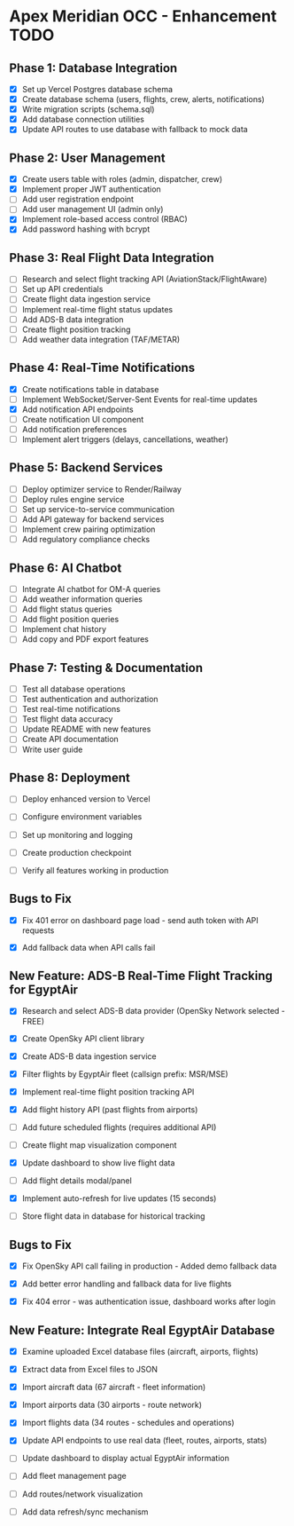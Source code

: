 # Apex Meridian OCC - Enhancement TODO

## Phase 1: Database Integration
- [x] Set up Vercel Postgres database schema
- [x] Create database schema (users, flights, crew, alerts, notifications)
- [x] Write migration scripts (schema.sql)
- [x] Add database connection utilities
- [x] Update API routes to use database with fallback to mock data

## Phase 2: User Management
- [x] Create users table with roles (admin, dispatcher, crew)
- [x] Implement proper JWT authentication
- [ ] Add user registration endpoint
- [ ] Add user management UI (admin only)
- [x] Implement role-based access control (RBAC)
- [x] Add password hashing with bcrypt

## Phase 3: Real Flight Data Integration
- [ ] Research and select flight tracking API (AviationStack/FlightAware)
- [ ] Set up API credentials
- [ ] Create flight data ingestion service
- [ ] Implement real-time flight status updates
- [ ] Add ADS-B data integration
- [ ] Create flight position tracking
- [ ] Add weather data integration (TAF/METAR)

## Phase 4: Real-Time Notifications
- [x] Create notifications table in database
- [ ] Implement WebSocket/Server-Sent Events for real-time updates
- [x] Add notification API endpoints
- [ ] Create notification UI component
- [ ] Add notification preferences
- [ ] Implement alert triggers (delays, cancellations, weather)

## Phase 5: Backend Services
- [ ] Deploy optimizer service to Render/Railway
- [ ] Deploy rules engine service
- [ ] Set up service-to-service communication
- [ ] Add API gateway for backend services
- [ ] Implement crew pairing optimization
- [ ] Add regulatory compliance checks

## Phase 6: AI Chatbot
- [ ] Integrate AI chatbot for OM-A queries
- [ ] Add weather information queries
- [ ] Add flight status queries
- [ ] Add flight position queries
- [ ] Implement chat history
- [ ] Add copy and PDF export features

## Phase 7: Testing & Documentation
- [ ] Test all database operations
- [ ] Test authentication and authorization
- [ ] Test real-time notifications
- [ ] Test flight data accuracy
- [ ] Update README with new features
- [ ] Create API documentation
- [ ] Write user guide

## Phase 8: Deployment
- [ ] Deploy enhanced version to Vercel
- [ ] Configure environment variables
- [ ] Set up monitoring and logging
- [ ] Create production checkpoint
- [ ] Verify all features working in production




## Bugs to Fix
- [x] Fix 401 error on dashboard page load - send auth token with API requests
- [x] Add fallback data when API calls fail




## New Feature: ADS-B Real-Time Flight Tracking for EgyptAir
- [x] Research and select ADS-B data provider (OpenSky Network selected - FREE)
- [x] Create OpenSky API client library
- [x] Create ADS-B data ingestion service
- [x] Filter flights by EgyptAir fleet (callsign prefix: MSR/MSE)
- [x] Implement real-time flight position tracking API
- [x] Add flight history API (past flights from airports)
- [ ] Add future scheduled flights (requires additional API)
- [ ] Create flight map visualization component
- [x] Update dashboard to show live flight data
- [ ] Add flight details modal/panel
- [x] Implement auto-refresh for live updates (15 seconds)
- [ ] Store flight data in database for historical tracking




## Bugs to Fix
- [x] Fix OpenSky API call failing in production - Added demo fallback data
- [x] Add better error handling and fallback data for live flights



- [x] Fix 404 error - was authentication issue, dashboard works after login




## New Feature: Integrate Real EgyptAir Database
- [x] Examine uploaded Excel database files (aircraft, airports, flights)
- [x] Extract data from Excel files to JSON
- [x] Import aircraft data (67 aircraft - fleet information)
- [x] Import airports data (30 airports - route network)
- [x] Import flights data (34 routes - schedules and operations)
- [x] Update API endpoints to use real data (fleet, routes, airports, stats)
- [ ] Update dashboard to display actual EgyptAir information
- [ ] Add fleet management page
- [ ] Add routes/network visualization
- [ ] Add data refresh/sync mechanism

